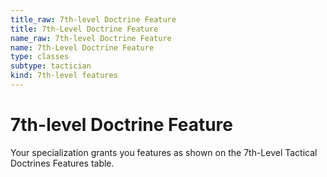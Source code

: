 ```yaml
---
title_raw: 7th-level Doctrine Feature
title: 7th-Level Doctrine Feature
name_raw: 7th-level Doctrine Feature
name: 7th-Level Doctrine Feature
type: classes
subtype: tactician
kind: 7th-level features
---
```


# 7th-level Doctrine Feature

Your specialization grants you features as shown on the 7th-Level Tactical Doctrines Features table.
